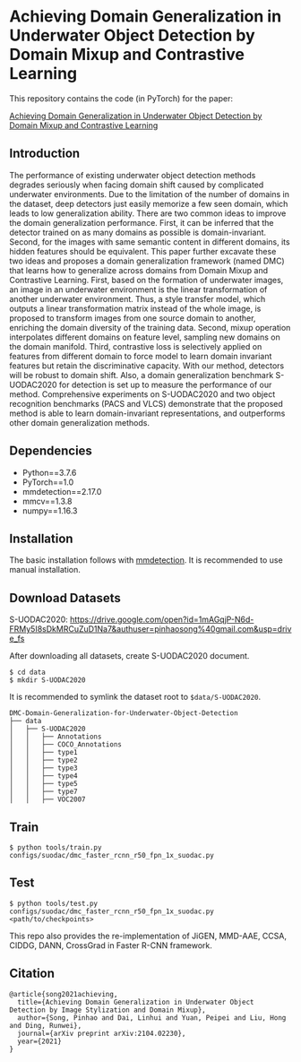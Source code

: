 # Achieving Domain Generalization in Underwater Object Detection by Domain Mixup and Contrastive Learning

This repository contains the code (in PyTorch) for the paper:

[Achieving Domain Generalization in Underwater Object Detection by Domain Mixup and Contrastive Learning](https://arxiv.org/abs/2104.02230)

## Introduction

The performance of existing underwater object detection methods degrades seriously when facing domain shift caused by complicated underwater environments. Due to the limitation of the number of domains in the dataset, deep detectors just easily memorize a few seen domain, which leads to low generalization ability. There are two common ideas to improve the domain generalization performance. First, it can be inferred that the detector trained on as many domains as possible is domain-invariant. Second, for the images with same semantic content in different domains, its hidden features should be equivalent. This paper further excavate these two ideas and proposes a domain generalization framework (named DMC) that learns how to generalize across domains from Domain Mixup and Contrastive Learning. First, based on the formation of underwater images, an image in an underwater environment is the linear transformation of another underwater environment. Thus, a style transfer model, which outputs a linear transformation matrix instead of the whole image, is proposed to transform images from one source domain to another, enriching the domain diversity of the training data. Second, mixup operation interpolates different domains on feature level, sampling new domains on the domain manifold. Third, contrastive loss is selectively applied on features from different domain to force model to learn domain invariant features but retain the discriminative capacity. With our method, detectors will be robust to domain shift. Also, a domain generalization benchmark S-UODAC2020 for detection is set up to measure the performance of our method. Comprehensive experiments on S-UODAC2020 and two object recognition benchmarks (PACS and VLCS) demonstrate that the proposed method is able to learn domain-invariant representations, and outperforms other domain generalization methods.



## Dependencies

- Python==3.7.6
- PyTorch==1.0
- mmdetection==2.17.0
- mmcv==1.3.8
- numpy==1.16.3

## Installation

The basic installation follows with [mmdetection](https://github.com/mousecpn/mmdetection/blob/master/docs/get_started.md). It is recommended to use manual installation. 

## **Download Datasets**

S-UODAC2020: https://drive.google.com/open?id=1mAGqjP-N6d-FRMy5I8sDkMRCuZuD1Na7&authuser=pinhaosong%40gmail.com&usp=drive_fs

After downloading all datasets, create S-UODAC2020 document.

```
$ cd data
$ mkdir S-UODAC2020
```

It is recommended to symlink the dataset root to `$data/S-UODAC2020`.

```
DMC-Domain-Generalization-for-Underwater-Object-Detection
├── data
│   ├── S-UODAC2020
│   │   ├── Annotations
│   │   ├── COCO_Annotations
│   │   ├── type1
│   │   ├── type2
│   │   ├── type3
│   │   ├── type4
│   │   ├── type5
│   │   ├── type7
│   │   ├── VOC2007
```

## Train

```
$ python tools/train.py configs/suodac/dmc_faster_rcnn_r50_fpn_1x_suodac.py
```

## Test

```
$ python tools/test.py configs/suodac/dmc_faster_rcnn_r50_fpn_1x_suodac.py <path/to/checkpoints>
```

This repo also provides the re-implementation of JiGEN, MMD-AAE, CCSA, CIDDG, DANN, CrossGrad in Faster R-CNN framework.

## Citation

```
@article{song2021achieving,
  title={Achieving Domain Generalization in Underwater Object Detection by Image Stylization and Domain Mixup},
  author={Song, Pinhao and Dai, Linhui and Yuan, Peipei and Liu, Hong and Ding, Runwei},
  journal={arXiv preprint arXiv:2104.02230},
  year={2021}
}
```